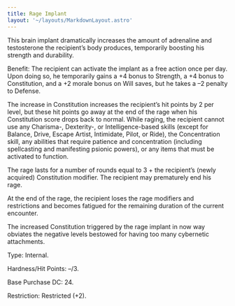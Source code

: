 ```yaml
---
title: Rage Implant
layout: '~/layouts/MarkdownLayout.astro'
---
```

This brain implant dramatically increases the amount of adrenaline and
testosterone the recipient’s body produces, temporarily boosting his strength
and durability.

Benefit: The recipient can activate the implant as a free action once per day.
Upon doing so, he temporarily gains a +4 bonus to Strength, a +4 bonus to
Constitution, and a +2 morale bonus on Will saves, but he takes a –2 penalty
to Defense.

The increase in Constitution increases the recipient’s hit points by 2 per
level, but these hit points go away at the end of the rage when his
Constitution score drops back to normal. While raging, the recipient cannot
use any Charisma-, Dexterity-, or Intelligence-based skills (except for
Balance, Drive, Escape Artist, Intimidate, Pilot, or Ride), the Concentration
skill, any abilities that require patience and concentration (including
spellcasting and manifesting psionic powers), or any items that must be
activated to function.

The rage lasts for a number of rounds equal to 3 + the recipient’s (newly
acquired) Constitution modifier. The recipient may prematurely end his rage.

At the end of the rage, the recipient loses the rage modifiers and
restrictions and becomes fatigued for the remaining duration of the current
encounter.

The increased Constitution triggered by the rage implant in now way obviates
the negative levels bestowed for having too many cybernetic attachments.

Type: Internal.

Hardness/Hit Points: –/3.

Base Purchase DC: 24.

Restriction: Restricted (+2).

